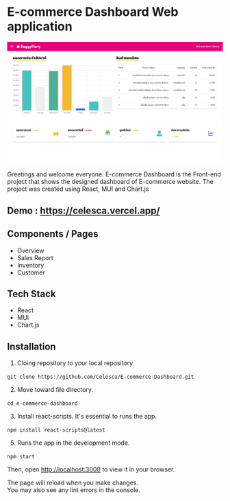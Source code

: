 # E-commerce Dashboard Web application

![E-commerce Dashboard](https://github.com/Celesca/Celesca/blob/main/Project%20Picture/dashboard.PNG)

Greetings and welcome everyone. 
E-commerce Dashboard is the Front-end project that shows the designed dashboard of E-commerce website.
The project was created using React, MUI and Chart.js

## Demo : https://celesca.vercel.app/

## Components / Pages

- Overview
- Sales Report
- Inventory
- Customer


## Tech Stack

- React
- MUI
- Chart.js

## Installation

1. Cloing repository to your local repository

`git clone https://github.com/Celesca/E-commerce-Dashboard.git`

2. Move toward file directory.
   
`cd e-commerce-dashboard`

3. Install react-scripts. It's essential to runs the app.

`npm install react-scripts@latest`

5. Runs the app in the development mode.
   
`npm start`

Then, open [http://localhost:3000](http://localhost:3000) to view it in your browser.

The page will reload when you make changes.\
You may also see any lint errors in the console.

